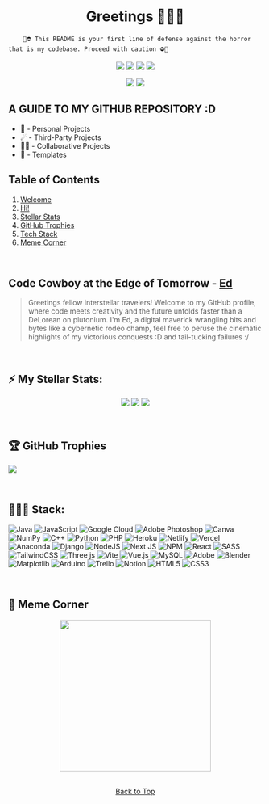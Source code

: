 <a name="welcome-section"></a>
<h1 align="center"> Greetings 👨🏾‍🚀 </h1>

        🫣⛔️ This README is your first line of defense against the horror that is my codebase. Proceed with caution ⛔️🫣

<span align="center">
 
 [![](https://img.shields.io/badge/eduvieowen-E4405F?style=for-the-badge&logo=instagram&logoColor=white)](https://instagram.com/eduvieowen)
 [![](https://img.shields.io/badge/Portfolio-yellow?style=for-the-badge)](https://eduvieowen.vercel.app)
 [![](https://img.shields.io/badge/eduvieowen-0077B5?style=for-the-badge&logo=linkedin&logoColor=white)](https://linkedin.com/eduvieowen)
 [![](https://img.shields.io/badge/eduvieowen-000000?style=for-the-badge&logo=x&logoColor=white)](https://twitter.com/eduvieowen)
 
 [![](https://visitcount.itsvg.in/api?id=eduvieowen&icon=6&color=12)](https://visitcount.itsvg.in)
 [![](https://img.shields.io/github/stars/eduvieowen?style=flat&logo=github&color=white&label=Stars)](https://github.com/eduvieowen?)
 
</span>

## A GUIDE TO MY GITHUB REPOSITORY :D

* 🚀 - Personal Projects
* ☄ - Third-Party Projects
* 🤝🏾 - Collaborative Projects
* 📝 - Templates

## Table of Contents

1. [Welcome](#welcome-section)
2. [Hi!](#hi-section)
3. [Stellar Stats](#stats-section)
4. [GitHub Trophies](#trophies-section)
6. [Tech Stack](#stack-section)
7. [Meme Corner](#meme-section)

<br>

<a name="hi-section"></a>
## Code Cowboy at the Edge of Tomorrow - [Ed](https://github.com/eduvieowen) 

> Greetings fellow interstellar travelers! Welcome to my GitHub profile, where code meets creativity and the future unfolds faster than a DeLorean on plutonium. I'm Ed, a digital maverick wrangling bits and bytes like a cybernetic rodeo champ, feel free to peruse the cinematic highlights of my victorious conquests :D and tail-tucking failures :/ 

 <br>

<a name="stats-section"></a>
## ⚡️ My Stellar Stats:

<span align="center">

 ![](https://github-profile-summary-cards.vercel.app/api/cards/profile-details?username=eduvieowen&theme=2077)
 ![](https://github-readme-streak-stats.herokuapp.com/?user=eduvieowen&theme=chartreuse-dark&hide_border=true)
 ![](https://github-readme-stats.vercel.app/api?username=eduvieowen&theme=chartreuse-dark&hide_border=true&include_all_commits=false&count_private=false)

</span>

<br>

<a name="trophies-section"></a>
## 🏆 GitHub Trophies
  
![](https://github-profile-trophy.vercel.app/?username=eduvieowen&theme=juicyfresh&no-frame=false&no-bg=false&margin-w=4)  

<br>

<a name="stack-section"></a>
## 🧑🏾‍💻 Stack:

![Java](https://img.shields.io/badge/java-%23ED8B00.svg?style=flat-square&logo=openjdk&logoColor=white) 
![JavaScript](https://img.shields.io/badge/javascript-%23323330.svg?style=flat-square&logo=javascript&logoColor=%23F7DF1E) 
![Google Cloud](https://img.shields.io/badge/GoogleCloud-%234285F4.svg?style=flat-square&logo=google-cloud&logoColor=white) 
![Adobe Photoshop](https://img.shields.io/badge/adobe%20photoshop-%2331A8FF.svg?style=flat-square&logo=adobe%20photoshop&logoColor=white) 
![Canva](https://img.shields.io/badge/Canva-%2300C4CC.svg?style=flat-square&logo=Canva&logoColor=white) 
![NumPy](https://img.shields.io/badge/numpy-%23013243.svg?style=flat-square&logo=numpy&logoColor=white) 
![C++](https://img.shields.io/badge/c++-%2300599C.svg?style=flat-square&logo=c%2B%2B&logoColor=white) 
![Python](https://img.shields.io/badge/python-3670A0?style=flat-square&logo=python&logoColor=ffdd54) 
![PHP](https://img.shields.io/badge/php-%23777BB4.svg?style=flat-square&logo=php&logoColor=white) 
![Heroku](https://img.shields.io/badge/heroku-%23430098.svg?style=flat-square&logo=heroku&logoColor=white) 
![Netlify](https://img.shields.io/badge/netlify-%23000000.svg?style=flat-square&logo=netlify&logoColor=#00C7B7) 
![Vercel](https://img.shields.io/badge/vercel-%23000000.svg?style=flat-square&logo=vercel&logoColor=white) 
![Anaconda](https://img.shields.io/badge/Anaconda-%2344A833.svg?style=flat-square&logo=anaconda&logoColor=white) 
![Django](https://img.shields.io/badge/django-%23092E20.svg?style=flat-square&logo=django&logoColor=white) 
![NodeJS](https://img.shields.io/badge/node.js-6DA55F?style=flat-square&logo=node.js&logoColor=white) 
![Next JS](https://img.shields.io/badge/Next-black?style=flat-square&logo=next.js&logoColor=white) 
![NPM](https://img.shields.io/badge/NPM-%23CB3837.svg?style=flat-square&logo=npm&logoColor=white) 
![React](https://img.shields.io/badge/react-%2320232a.svg?style=flat-square&logo=react&logoColor=%2361DAFB) 
![SASS](https://img.shields.io/badge/SASS-hotpink.svg?style=flat-square&logo=SASS&logoColor=white) 
![TailwindCSS](https://img.shields.io/badge/tailwindcss-%2338B2AC.svg?style=flat-square&logo=tailwind-css&logoColor=white) 
![Three js](https://img.shields.io/badge/threejs-black?style=flat-square&logo=three.js&logoColor=white) 
![Vite](https://img.shields.io/badge/vite-%23646CFF.svg?style=flat-square&logo=vite&logoColor=white) 
![Vue.js](https://img.shields.io/badge/vue.js-%2335495e.svg?style=flat-square&logo=vuedotjs&logoColor=%234FC08D) 
![MySQL](https://img.shields.io/badge/mysql-%2300000f.svg?style=flat-square&logo=mysql&logoColor=white) 
![Adobe](https://img.shields.io/badge/adobe-%23FF0000.svg?style=flat-square&logo=adobe&logoColor=white) 
![Blender](https://img.shields.io/badge/blender-%23F5792A.svg?style=flat-square&logo=blender&logoColor=white) 
![Matplotlib](https://img.shields.io/badge/Matplotlib-%23ffffff.svg?style=flat-square&logo=Matplotlib&logoColor=black) 
![Arduino](https://img.shields.io/badge/-Arduino-00979D?style=flat-square&logo=Arduino&logoColor=white) 
![Trello](https://img.shields.io/badge/Trello-%23026AA7.svg?style=flat-square&logo=Trello&logoColor=white) 
![Notion](https://img.shields.io/badge/Notion-%23000000.svg?style=flat-square&logo=notion&logoColor=white) 
![HTML5](https://img.shields.io/badge/html5-%23E34F26.svg?style=flat-square&logo=html5&logoColor=white) 
![CSS3](https://img.shields.io/badge/css3-%231572B6.svg?style=flat-square&logo=css3&logoColor=white)

<br>

## 🧸 Meme Corner
<a name="meme-section"></a>

<div align="center">
  <img src='https://randommeme-five.vercel.app/' style="height: 300px;"/> 
</div>

<br>

<span align="center">
 
 [Back to Top](#welcome-section)
 
</span>

